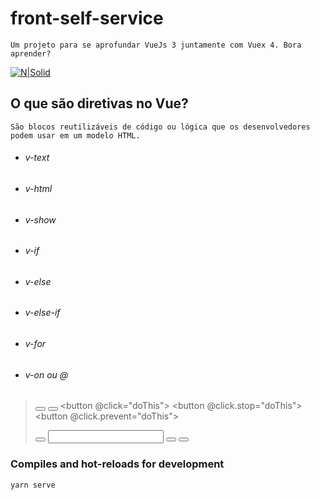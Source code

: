 # front-self-service
```
Um projeto para se aprofundar VueJs 3 juntamente com Vuex 4. Bora aprender?
```
[![N|Solid](https://assets.codepen.io/t-1003/internal/avatars/teams/default.png?fit=crop&format=auto&height=150&version=1513627136&width=150)](https://nodesource.com/products/nsolid)

## O que são diretivas no Vue?
```
São blocos reutilizáveis ​​de código ou lógica que os desenvolvedores podem usar em um modelo HTML.
```
 * ###### v-text 
 > <span v-text="msg" />
 *  ###### v-html
 > <div v-html="'<h1>Hello World</h1>'" />
 * ###### v-show
 > <div v-show="true" />
 * ###### v-if
 > <div v-if ="true" />
 * ###### v-else
 > <div v-else />
 * ###### v-else-if
> <div v-else-if />
 * ###### v-for
> <div v-for="(item, index) in items" key="gerarUmaChave()">
* ###### v-on ou @
><button v-on:click="doThis"></button>
><button v-on:click="doThat('hello', $event)"></button>
><button @click="doThis"></button>
><button @click.stop="doThis"></button>
><button @click.prevent="doThis"></button>
><form @submit.prevent></form>
><button @click.stop.prevent="doThis"></button>
><input @keyup.enter="onEnter" />
><button v-on:click.once="doThis"></button>
><button v-on="{ mousedown: doThis, mouseup: doThat }"></button>


### Compiles and hot-reloads for development
```
yarn serve
```
